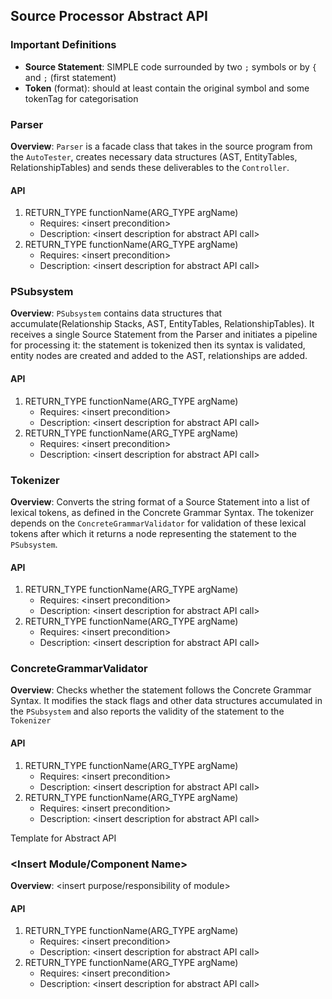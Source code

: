 ## Source Processor Abstract API

### Important Definitions
* **Source Statement**:  SIMPLE code surrounded by two `;` symbols or by `{` and `;` (first statement)
* **Token** (format): should at least contain the original symbol and some tokenTag for categorisation 

### Parser 
**Overview**: `Parser` is a facade class that takes in the source program from the `AutoTester`, 
creates necessary data structures (AST, EntityTables, RelationshipTables) and sends these deliverables to the `Controller`. 
#### API
1. RETURN_TYPE functionName(ARG_TYPE argName)
   * Requires: \<insert precondition\>
   * Description: \<insert description for abstract API call\>
2. RETURN_TYPE functionName(ARG_TYPE argName)
   * Requires: \<insert precondition\>
   * Description: \<insert description for abstract API call\>


### PSubsystem 
**Overview**: `PSubsystem` contains data structures that accumulate(Relationship Stacks, AST, EntityTables, RelationshipTables).
It receives a single Source Statement from the Parser and initiates a pipeline for processing it: the statement is 
tokenized then its syntax is validated, entity nodes are created and added to the AST, relationships are added.

#### API
1. RETURN_TYPE functionName(ARG_TYPE argName)
   * Requires: \<insert precondition\>
   * Description: \<insert description for abstract API call\>
2. RETURN_TYPE functionName(ARG_TYPE argName)
   * Requires: \<insert precondition\>
   * Description: \<insert description for abstract API call\>


### Tokenizer
**Overview**: Converts the string format of a Source Statement into a list of lexical tokens, as defined in the Concrete
Grammar Syntax. The tokenizer depends on the `ConcreteGrammarValidator` for validation of these lexical tokens after which
it returns a node representing the statement to the `PSubsystem`.
#### API
1. RETURN_TYPE functionName(ARG_TYPE argName)
   * Requires: \<insert precondition\>
   * Description: \<insert description for abstract API call\>
2. RETURN_TYPE functionName(ARG_TYPE argName)
   * Requires: \<insert precondition\>
   * Description: \<insert description for abstract API call\>


### ConcreteGrammarValidator
**Overview**: Checks whether the statement follows the 
Concrete Grammar Syntax. It modifies the stack flags and other 
data structures accumulated in the `PSubsystem` and also reports the 
validity of the statement to the `Tokenizer`

#### API
1. RETURN_TYPE functionName(ARG_TYPE argName)
   * Requires: \<insert precondition\>
   * Description: \<insert description for abstract API call\>
2. RETURN_TYPE functionName(ARG_TYPE argName)
   * Requires: \<insert precondition\>
   * Description: \<insert description for abstract API call\>


Template for Abstract API

### \<Insert Module/Component Name\>
**Overview**: <insert purpose/responsibility of module>
#### API
1. RETURN_TYPE functionName(ARG_TYPE argName)
   * Requires: \<insert precondition\>
   * Description: \<insert description for abstract API call\>
2. RETURN_TYPE functionName(ARG_TYPE argName)
   * Requires: \<insert precondition\>
   * Description: \<insert description for abstract API call\>
